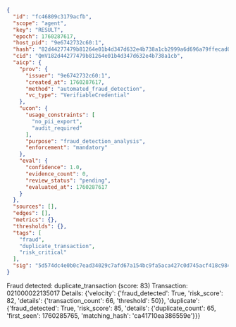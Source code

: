 ```json
{
  "id": "fc46809c3179acfb",
  "scope": "agent",
  "key": "RESULT",
  "epoch": 1760287617,
  "host_pid": "9e6742732c60:1",
  "hash": "82d44277479b81264e01b4d347d632e4b738a1cb2999a6d696a79ffecad03aad",
  "cid": "QmV182d44277479b81264e01b4d347d632e4b738a1cb",
  "aicp": {
    "prov": {
      "issuer": "9e6742732c60:1",
      "created_at": 1760287617,
      "method": "automated_fraud_detection",
      "vc_type": "VerifiableCredential"
    },
    "ucon": {
      "usage_constraints": [
        "no_pii_export",
        "audit_required"
      ],
      "purpose": "fraud_detection_analysis",
      "enforcement": "mandatory"
    },
    "eval": {
      "confidence": 1.0,
      "evidence_count": 0,
      "review_status": "pending",
      "evaluated_at": 1760287617
    }
  },
  "sources": [],
  "edges": [],
  "metrics": {},
  "thresholds": {},
  "tags": [
    "fraud",
    "duplicate_transaction",
    "risk_critical"
  ],
  "sig": "5d574dc4e0b0c7ead34029c7afd67a154bc9fa5aca427c0d745acf418c984eca"
}
```

Fraud detected: duplicate_transaction (score: 83)
Transaction: 021000022135017
Details: {'velocity': {'fraud_detected': True, 'risk_score': 82, 'details': {'transaction_count': 66, 'threshold': 50}}, 'duplicate': {'fraud_detected': True, 'risk_score': 85, 'details': {'duplicate_count': 65, 'first_seen': 1760285765, 'matching_hash': 'ca41710ea386559e'}}}